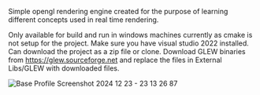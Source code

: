 Simple opengl rendering engine created for the purpose of learning different concepts used in real time rendering.

Only available for build and run in windows machines currently as cmake is not setup for the project. 
Make sure you have visual studio 2022 installed.
Can download the project as a zip file or clone.
Download GLEW binaries from https://glew.sourceforge.net and replace the files in External Libs/GLEW with downloaded files.

![Base Profile Screenshot 2024 12 23 - 23 13 26 87](https://github.com/user-attachments/assets/631ea422-ed3c-4546-bc0d-705d16f61c7d)
